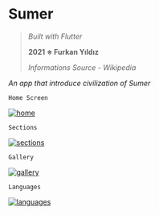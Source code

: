 # **Sumer**

> *Built with Flutter*
> 
> **2021 ※ Furkan Yıldız**
> 
> *Informations Source - Wikipedia*

*An app that introduce civilization of Sumer*

    Home Screen

<a href="https://ibb.co/qYcwxYP"><img src="https://i.ibb.co/fdy7QdP/home.jpg" alt="home" border="0"></a>

    Sections

<a href="https://ibb.co/JFfFzdJ"><img src="https://i.ibb.co/R4x4CSw/sections.jpg" alt="sections" border="0"></a>

    Gallery

<a href="https://ibb.co/996PpWc"><img src="https://i.ibb.co/SXbS6B5/gallery.jpg" alt="gallery" border="0"></a>

    Languages

<a href="https://ibb.co/12j4T68"><img src="https://i.ibb.co/C0DSQ2h/languages.jpg" alt="languages" border="0"></a>
